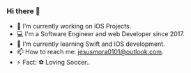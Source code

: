 ### Hi there 👋

- 🔨 I’m currently working on iOS Projects.
- 💻 I'm a Software Engineer and web Developer since 2017.
- 🌱 I’m currently learning Swift and iOS development.
- 📫 How to reach me: jesusmora0101@outlook.com.
- ⚡ Fact: ⚽ Loving Soccer..
